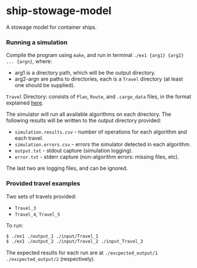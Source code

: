 # ship-stowage-model

A stowage model for container ships.

### Running a simulation

Compile the program using `make`, and run in terminal `./ex1 {arg1} {arg2} ... {argn}`, where:
* arg1 is a directory path, which will be the output directory.
* arg2-argn are paths to directories, each is a `Travel` directory (at least one should be supplied).

`Travel` Directory: consists of `Plan`, `Route`, and `.cargo_data` files, in the format explained [here](https://docs.google.com/document/d/10dw03hb-mj6zL8O08K5YSm4KYTeIv7eTmckcezrzH_E/edit).

The simulator will run all available algorithms on each directory. The following results will be written to the output directory provided:
* `simulation.results.csv` - number of operations for each algorithm and each travel.  
* `simulation.errors.csv` - errors the simulator detected in each algorithm.
* `output.txt` - stdout capture (simulation logging).
* `error.txt` - stderr capture (non-algorithm errors: missing files, etc).

The last two are logging files, and can be ignored.

### Provided travel examples

Two sets of travels provided: 
* `Travel_3` 
* `Travel_4`, `Travel_5`

To run:
```sh
$ ./ex1 ./output_1 ./input/Travel_1
$ ./ex1 ./output_2 ./input/Travel_2 ./input_Travel_3
```

The expected results for each run are at `./excpected_output/1` `./excpected_output/2` (respectively).
